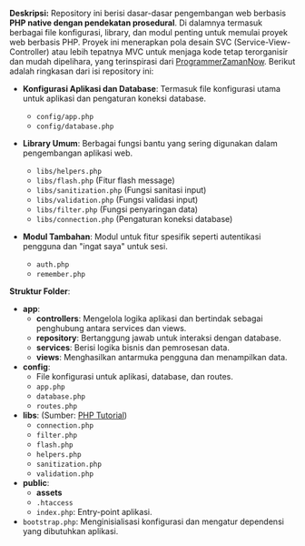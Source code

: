 **Deskripsi:**
Repository ini berisi dasar-dasar pengembangan web berbasis **PHP native dengan pendekatan prosedural**. Di dalamnya termasuk berbagai file konfigurasi, library, dan modul penting untuk memulai proyek web berbasis PHP. Proyek ini menerapkan pola desain SVC (Service-View-Controller) atau lebih tepatnya MVC untuk menjaga kode tetap terorganisir dan mudah dipelihara, yang terinspirasi dari [ProgrammerZamanNow](https://github.com/programmerZamanNow). Berikut adalah ringkasan dari isi repository ini:

- **Konfigurasi Aplikasi dan Database**: Termasuk file konfigurasi utama untuk aplikasi dan pengaturan koneksi database.
  - `config/app.php`
  - `config/database.php`

- **Library Umum**: Berbagai fungsi bantu yang sering digunakan dalam pengembangan aplikasi web.
  - `libs/helpers.php`
  - `libs/flash.php` (Fitur flash message)
  - `libs/sanitization.php` (Fungsi sanitasi input)
  - `libs/validation.php` (Fungsi validasi input)
  - `libs/filter.php` (Fungsi penyaringan data)
  - `libs/connection.php` (Pengaturan koneksi database)

- **Modul Tambahan**: Modul untuk fitur spesifik seperti autentikasi pengguna dan "ingat saya" untuk sesi.
  - `auth.php`
  - `remember.php`

**Struktur Folder**:
- **app**:
  - **controllers**: Mengelola logika aplikasi dan bertindak sebagai penghubung antara services dan views.
  - **repository**: Bertanggung jawab untuk interaksi dengan database.
  - **services**: Berisi logika bisnis dan pemrosesan data.
  - **views**: Menghasilkan antarmuka pengguna dan menampilkan data.
- **config**:
  - File konfigurasi untuk aplikasi, database, dan routes.
  - `app.php`
  - `database.php`
  - `routes.php`
- **libs**: (Sumber: [PHP Tutorial](https://www.phptutorial.net/))
  - `connection.php`
  - `filter.php`
  - `flash.php`
  - `helpers.php`
  - `sanitization.php`
  - `validation.php`
- **public**:
  - **assets**
  - `.htaccess`
  - `index.php`: Entry-point aplikasi.
- `bootstrap.php`: Menginisialisasi konfigurasi dan mengatur dependensi yang dibutuhkan aplikasi.